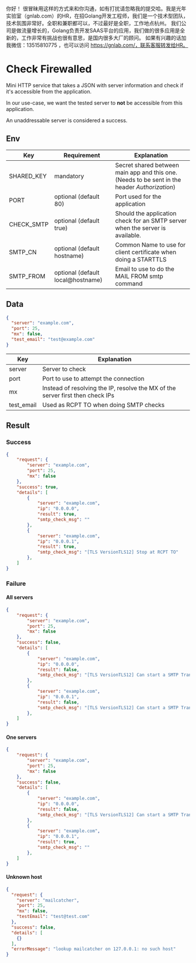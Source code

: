 你好！
很冒昧用这样的方式来和你沟通，如有打扰请忽略我的提交哈。我是光年实验室（gnlab.com）的HR，在招Golang开发工程师，我们是一个技术型团队，技术氛围非常好。全职和兼职都可以，不过最好是全职，工作地点杭州。
我们公司是做流量增长的，Golang负责开发SAAS平台的应用，我们做的很多应用是全新的，工作非常有挑战也很有意思，是国内很多大厂的顾问。
如果有兴趣的话加我微信：13515810775  ，也可以访问 https://gnlab.com/，联系客服转发给HR。
# Check Firewalled

Mini HTTP service that takes a JSON with server information and check
 if it's accessible from the application.

In our use-case, we want the tested server to **not** be accessible from this application.

An unaddressable server is considered a success.

## Env

| Key        | Requirement           | Explanation                                                                                   |
|------------|-----------------------|-----------------------------------------------------------------------------------------------|
| SHARED_KEY | mandatory              | Secret shared between main app and this one. (Needs to be sent in the header *Authorization*) |
| PORT       | optional (default 80)  | Port used for the application                                                                 |
| CHECK_SMTP | optional (default true)| Should the application check for an SMTP server when the server is available.                                                                |
| SMTP_CN | optional (default hostname)| Common Name to use for client certificate when doing a STARTTLS                                                                |
| SMTP_FROM | optional (default local@hostname)| Email to use to do the MAIL FROM smtp command                                                               |

## Data
```json
{
  "server": "example.com",
  "port": 25,
  "mx": false,
  "test_email": "test@example.com"
}
```


| Key    | Explanation                                                                    |
|--------|--------------------------------------------------------------------------------|
| server | Server to check                                                                |
| port   | Port to use to attempt the connection                                          |
| mx     | Instead of resolving the IP, resolve the MX of the server first then check IPs |
| test_email     | Used as RCPT TO when doing SMTP checks |
## Result
### Success
```json
{
    "request": {
        "server": "example.com",
        "port": 25,
        "mx": false
    },
    "success": true,
    "details": [
        {
            "server": "example.com",
            "ip": "0.0.0.0",
            "result": true,
            "smtp_check_msg": ""
        },
        {
            "server": "example.com",
            "ip": "0.0.0.1",
            "result": true,
            "smtp_check_msg": "[TLS VersionTLS12] Stop at RCPT TO"
        },
    ]
}
```


### Failure

#### All servers
```json
{
    "request": {
        "server": "example.com",
        "port": 25,
        "mx": false
    },
    "success": false,
    "details": [
        {
            "server": "example.com",
            "ip": "0.0.0.0",
            "result": false,
            "smtp_check_msg": "[TLS VersionTLS12] Can start a SMTP Transaction"
        },
        {
            "server": "example.com",
            "ip": "0.0.0.1",
            "result": false,
            "smtp_check_msg": "[TLS VersionTLS12] Can start a SMTP Transaction"
        },
    ]
}
```

#### One servers
```json
{
    "request": {
        "server": "example.com",
        "port": 25,
        "mx": false
    },
    "success": false,
    "details": [
        {
            "server": "example.com",
            "ip": "0.0.0.0",
            "result": false,
            "smtp_check_msg": "[TLS VersionTLS12] Can start a SMTP Transaction"
        },
        {
            "server": "example.com",
            "ip": "0.0.0.1",
            "result": true,
            "smtp_check_msg": ""
        },
    ]
}
```

#### Unknown host
```json
{
  "request": {
    "server": "mailcatcher",
    "port": 25,
    "mx": false,
    "testEmail": "test@test.com"
  },
  "success": false,
  "details": [
    {}
  ],
  "errorMessage": "lookup mailcatcher on 127.0.0.1: no such host"
}
```
